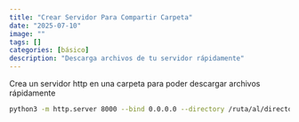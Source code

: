 ```yaml
---
title: "Crear Servidor Para Compartir Carpeta"
date: "2025-07-10"
image: ""
tags: []
categories: [básico]
description: "Descarga archivos de tu servidor rápidamente"
---
```


Crea un servidor http en una carpeta para poder descargar archivos rápidamente

```sh
python3 -m http.server 8000 --bind 0.0.0.0 --directory /ruta/al/directorio
```
